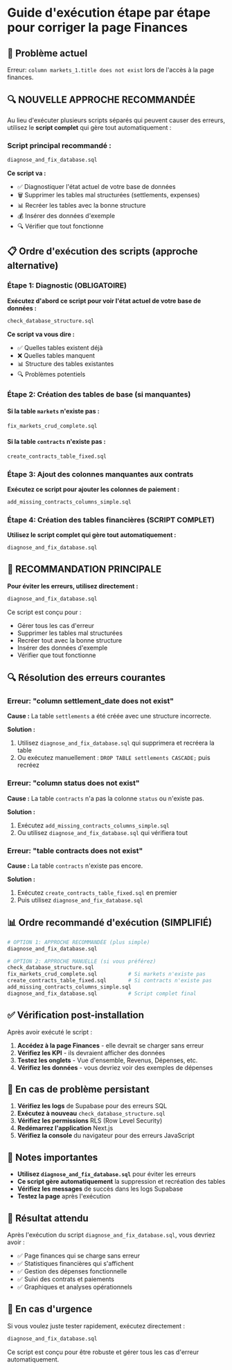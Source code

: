 # Guide d'exécution étape par étape pour corriger la page Finances

## 🚨 Problème actuel
Erreur: `column markets_1.title does not exist` lors de l'accès à la page finances.

## 🔍 **NOUVELLE APPROCHE RECOMMANDÉE**

Au lieu d'exécuter plusieurs scripts séparés qui peuvent causer des erreurs, utilisez le **script complet** qui gère tout automatiquement :

### Script principal recommandé :
```sql
diagnose_and_fix_database.sql
```

**Ce script va :**
- ✅ Diagnostiquer l'état actuel de votre base de données
- 🗑️ Supprimer les tables mal structurées (settlements, expenses)
- 📊 Recréer les tables avec la bonne structure
- 💰 Insérer des données d'exemple
- 🔍 Vérifier que tout fonctionne

## 📋 **Ordre d'exécution des scripts (approche alternative)**

### Étape 1: Diagnostic (OBLIGATOIRE)
**Exécutez d'abord ce script pour voir l'état actuel de votre base de données :**
```sql
check_database_structure.sql
```

**Ce script va vous dire :**
- ✅ Quelles tables existent déjà
- ❌ Quelles tables manquent
- 📊 Structure des tables existantes
- 🔍 Problèmes potentiels

### Étape 2: Création des tables de base (si manquantes)

#### Si la table `markets` n'existe pas :
```sql
fix_markets_crud_complete.sql
```

#### Si la table `contracts` n'existe pas :
```sql
create_contracts_table_fixed.sql
```

### Étape 3: Ajout des colonnes manquantes aux contrats
**Exécutez ce script pour ajouter les colonnes de paiement :**
```sql
add_missing_contracts_columns_simple.sql
```

### Étape 4: Création des tables financières (SCRIPT COMPLET)
**Utilisez le script complet qui gère tout automatiquement :**
```sql
diagnose_and_fix_database.sql
```

## 🚀 **RECOMMANDATION PRINCIPALE**

**Pour éviter les erreurs, utilisez directement :**
```sql
diagnose_and_fix_database.sql
```

Ce script est conçu pour :
- Gérer tous les cas d'erreur
- Supprimer les tables mal structurées
- Recréer tout avec la bonne structure
- Insérer des données d'exemple
- Vérifier que tout fonctionne

## 🔍 Résolution des erreurs courantes

### Erreur: "column settlement_date does not exist"
**Cause :** La table `settlements` a été créée avec une structure incorrecte.

**Solution :**
1. Utilisez `diagnose_and_fix_database.sql` qui supprimera et recréera la table
2. Ou exécutez manuellement : `DROP TABLE settlements CASCADE;` puis recréez

### Erreur: "column status does not exist"
**Cause :** La table `contracts` n'a pas la colonne `status` ou n'existe pas.

**Solution :**
1. Exécutez `add_missing_contracts_columns_simple.sql`
2. Ou utilisez `diagnose_and_fix_database.sql` qui vérifiera tout

### Erreur: "table contracts does not exist"
**Cause :** La table `contracts` n'existe pas encore.

**Solution :**
1. Exécutez `create_contracts_table_fixed.sql` en premier
2. Puis utilisez `diagnose_and_fix_database.sql`

## 📊 Ordre recommandé d'exécution (SIMPLIFIÉ)

```bash
# OPTION 1: APPROCHE RECOMMANDÉE (plus simple)
diagnose_and_fix_database.sql

# OPTION 2: APPROCHE MANUELLE (si vous préférez)
check_database_structure.sql
fix_markets_crud_complete.sql          # Si markets n'existe pas
create_contracts_table_fixed.sql       # Si contracts n'existe pas
add_missing_contracts_columns_simple.sql
diagnose_and_fix_database.sql          # Script complet final
```

## ✅ Vérification post-installation

Après avoir exécuté le script :

1. **Accédez à la page Finances** - elle devrait se charger sans erreur
2. **Vérifiez les KPI** - ils devraient afficher des données
3. **Testez les onglets** - Vue d'ensemble, Revenus, Dépenses, etc.
4. **Vérifiez les données** - vous devriez voir des exemples de dépenses

## 🚨 En cas de problème persistant

1. **Vérifiez les logs** de Supabase pour des erreurs SQL
2. **Exécutez à nouveau** `check_database_structure.sql`
3. **Vérifiez les permissions** RLS (Row Level Security)
4. **Redémarrez l'application** Next.js
5. **Vérifiez la console** du navigateur pour des erreurs JavaScript

## 📝 Notes importantes

- **Utilisez `diagnose_and_fix_database.sql`** pour éviter les erreurs
- **Ce script gère automatiquement** la suppression et recréation des tables
- **Vérifiez les messages** de succès dans les logs Supabase
- **Testez la page** après l'exécution

## 🎯 Résultat attendu

Après l'exécution du script `diagnose_and_fix_database.sql`, vous devriez avoir :
- ✅ Page finances qui se charge sans erreur
- ✅ Statistiques financières qui s'affichent
- ✅ Gestion des dépenses fonctionnelle
- ✅ Suivi des contrats et paiements
- ✅ Graphiques et analyses opérationnels

## 🔧 **En cas d'urgence**

Si vous voulez juste tester rapidement, exécutez directement :
```sql
diagnose_and_fix_database.sql
```

Ce script est conçu pour être robuste et gérer tous les cas d'erreur automatiquement. 